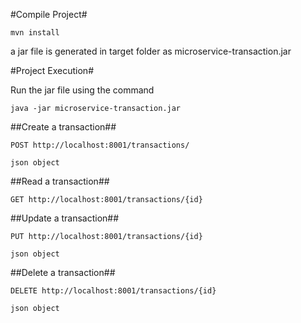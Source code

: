 #Compile Project#

```
mvn install
```

a jar file is generated in target folder as microservice-transaction.jar

#Project Execution#

Run the jar file using the command
```
java -jar microservice-transaction.jar
```
##Create a transaction##
```
POST http://localhost:8001/transactions/
```
```
json object
```

##Read a transaction##
```
GET http://localhost:8001/transactions/{id}
```
##Update a transaction##
```
PUT http://localhost:8001/transactions/{id}
```
```
json object
```
##Delete a transaction##
```
DELETE http://localhost:8001/transactions/{id}
```
```
json object
```
